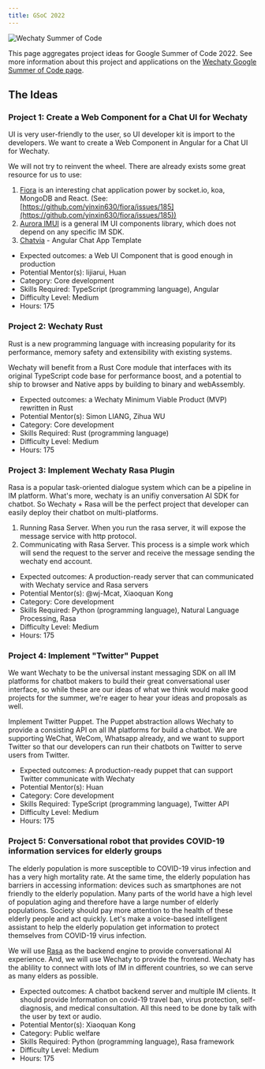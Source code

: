 ```yaml
---
title: GSoC 2022
---
```


![Wechaty Summer of Code](/img/docs/gsoc/wechaty-gsoc.png)

This page aggregates project ideas for Google Summer of Code 2022. See more information about this project and applications on the [Wechaty Google Summer of Code page](../).

## The Ideas

### Project 1: Create a Web Component for a Chat UI for Wechaty

UI is very user-friendly to the user, so UI developer kit is import to the developers. We want to create a Web Component in Angular for a Chat UI for Wechaty. 

We will not try to reinvent the wheel. There are already exists some great resource for us to use:

1. [Fiora](https://fiora.suisuijiang.com/) is an interesting chat application power by socket.io, koa, MongoDB and React. (See: [https://github.com/yinxin630/fiora/issues/185](https://github.com/yinxin630/fiora/issues/185))
2. [Aurora IMUI](https://github.com/jpush/aurora-imui) is a general IM UI components library, which does not depend on any specific IM SDK.
3. [Chatvia](https://themeforest.net/item/chatvia-angular-chat-app-template/28316331) - Angular Chat App Template

* Expected outcomes: a Web UI Component that is good enough in production
* Potential Mentor(s): lijiarui, Huan
* Category: Core development
* Skills Required: TypeScript (programming language), Angular
* Difficulty Level: Medium
* Hours: 175

### Project 2: Wechaty Rust

Rust is a new programming language with increasing popularity for its performance, memory safety and extensibility with existing systems.

Wechaty will benefit from a Rust Core module that interfaces with its original TypeScript code base for performance boost, and a potential to ship to browser and Native apps by building to binary and webAssembly.

* Expected outcomes: a Wechaty Minimum Viable Product (MVP) rewritten in Rust
* Potential Mentor(s): Simon LIANG, Zihua WU
* Category: Core development
* Skills Required: Rust (programming language)
* Difficulty Level: Medium
* Hours: 175

### Project 3: Implement Wechaty Rasa Plugin

Rasa is a popular task-oriented dialogue system which can be a pipeline in IM platform. What's more, wechaty is an unifiy conversation AI SDK for chatbot. So Wechaty + Rasa will be the perfect project that developer can easily deploy their chatbot on multi-platforms.

1. Running Rasa Server. When you run the rasa server, it will expose the message service with http protocol.
2. Communicating with Rasa Server. This process is a simple work which will send the request to the server and receive the message sending the wechaty end account.

* Expected outcomes: A production-ready server that can communicated with Wechaty service and Rasa servers
* Potential Mentor(s): @wj-Mcat, Xiaoquan Kong
* Category: Core development
* Skills Required: Python (programming language), Natural Language Processing, Rasa
* Difficulty Level: Medium
* Hours: 175

### Project 4: Implement "Twitter" Puppet

We want Wechaty to be the universal instant messaging SDK on all IM platforms for chatbot makers to build their great conversational user interface, so while these are our ideas of what we think would make good projects for the summer, we're eager to hear your ideas and proposals as well.

Implement Twitter Puppet. The Puppet abstraction allows Wechaty to provide a consisting API on all IM platforms for build a chatbot. We are supporting WeChat, WeCom, Whatsapp already, and we want to support Twitter so that our developers can run their chatbots on Twitter to serve users from Twitter.

* Expected outcomes: A production-ready puppet that can support Twitter communicate with Wechaty
* Potential Mentor(s): Huan
* Category: Core development
* Skills Required: TypeScript (programming language), Twitter API
* Difficulty Level: Medium
* Hours: 175

### Project 5: Conversational robot that provides COVID-19 information services for elderly groups

The elderly population is more susceptible to COVID-19 virus infection and has a very high mortality rate. At the same time, the elderly population has barriers in accessing information: devices such as smartphones are not friendly to the elderly population. Many parts of the world have a high level of population aging and therefore have a large number of elderly populations. Society should pay more attention to the health of these elderly people and act quickly. Let's make a voice-based intelligent assistant to help the elderly population get information to protect themselves from COVID-19 virus infection.

We will use [Rasa](https://rasa.com) as the backend engine to provide conversational AI experience. And, we will use Wechaty to provide the frontend. Wechaty has the ablility to connect with lots of IM in different countries, so we can serve as many elders as possible.

* Expected outcomes: A chatbot backend server and multiple IM clients. It should provide Information on covid-19 travel ban, virus protection, self-diagnosis, and medical consultation. All this need to be done by talk with the user by text or audio.
* Potential Mentor(s): Xiaoquan Kong
* Category: Public welfare
* Skills Required: Python (programming language), Rasa framework
* Difficulty Level: Medium
* Hours: 175
